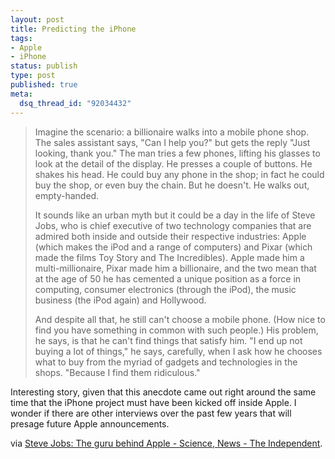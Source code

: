 ```yaml
--- 
layout: post
title: Predicting the iPhone
tags: 
- Apple
- iPhone
status: publish
type: post
published: true
meta: 
  dsq_thread_id: "92034432"
---
```

<blockquote>Imagine the scenario: a billionaire walks into a mobile phone shop. The sales assistant says, "Can I help you?" but gets the reply "Just looking, thank you." The man tries a few phones, lifting his glasses to look at the detail of the display. He presses a couple of buttons. He shakes his head. He could buy any phone in the shop; in fact he could buy the shop, or even buy the chain. But he doesn't. He walks out, empty-handed.

It sounds like an urban myth but it could be a day in the life of Steve Jobs, who is chief executive of two technology companies that are admired both inside and outside their respective industries: Apple (which makes the iPod and a range of computers) and Pixar (which made the films Toy Story and The Incredibles). Apple made him a multi-millionaire, Pixar made him a billionaire, and the two mean that at the age of 50 he has cemented a unique position as a force in computing, consumer electronics (through the iPod), the music business (the iPod again) and Hollywood.

And despite all that, he still can't choose a mobile phone. (How nice to find you have something in common with such people.) His problem, he says, is that he can't find things that satisfy him. "I end up not buying a lot of things," he says, carefully, when I ask how he chooses what to buy from the myriad of gadgets and technologies in the shops. "Because I find them ridiculous."</blockquote>
Interesting story, given that this anecdote came out right around the same time that the iPhone project must have been kicked off inside Apple. I wonder if there are other interviews over the past few years that will presage future Apple announcements.

via <a href="http://www.independent.co.uk/news/science/steve-jobs-the-guru-behind-apple-513006.html"> Steve Jobs: The guru behind Apple -             Science, News - The Independent</a>.
